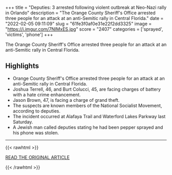 +++
title = "Deputies: 3 arrested following violent outbreak at Neo-Nazi rally in Orlando"
description = "The Orange County Sheriff's Office arrested three people for an attack at an anti-Semitic rally in Central Florida."
date = "2022-02-05 09:11:09"
slug = "61fe3f0af0e31e22f2dd3325"
image = "https://i.imgur.com/7NIMxES.jpg"
score = "2407"
categories = ['sprayed', 'victims', 'phone']
+++

The Orange County Sheriff's Office arrested three people for an attack at an anti-Semitic rally in Central Florida.

## Highlights

- Orange County Sheriff's Office arrested three people for an attack at an anti-Semitic rally in Central Florida.
- Joshua Terrell, 46, and Burt Colucci, 45, are facing charges of battery with a hate crime enhancement.
- Jason Brown, 47, is facing a charge of grand theft.
- The suspects are known members of the National Socialist Movement, according to deputies.
- The incident occurred at Alafaya Trail and Waterford Lakes Parkway last Saturday.
- A Jewish man called deputies stating he had been pepper sprayed and his phone was stolen.

---

{{< rawhtml >}}
  <p class="article-category">
    <a target="_blank" href="https://www.fox35orlando.com/news/3-arrested-following-violent-outbreak-at-neo-nazi-rally-in-orlando">READ THE ORIGINAL ARTICLE</a>
  </p>
{{< /rawhtml >}}

